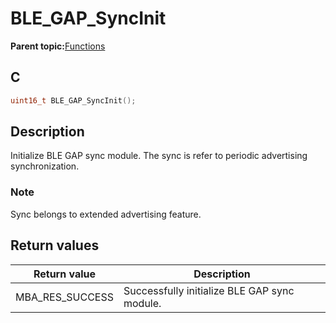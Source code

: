 # BLE\_GAP\_SyncInit

**Parent topic:**[Functions](GUID-D235316A-5434-4ADA-AEF5-10D073D0126B.md)

## C

```c
uint16_t BLE_GAP_SyncInit();
```

## Description

Initialize BLE GAP sync module. The sync is refer to periodic advertising synchronization.

### Note

Sync belongs to extended advertising feature.

## Return values

|Return value|Description|
|------------|-----------|
|MBA\_RES\_SUCCESS|Successfully initialize BLE GAP sync module.|

